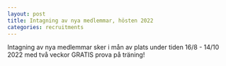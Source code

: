 ```yaml
---
layout: post
title: Intagning av nya medlemmar, hösten 2022
categories: recruitments
---
```


Intagning av nya medlemmar sker i mån av plats under tiden 16/8 - 14/10 2022 med två veckor GRATIS prova på träning!
